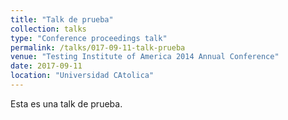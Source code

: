 ```yaml
---
title: "Talk de prueba"
collection: talks
type: "Conference proceedings talk"
permalink: /talks/017-09-11-talk-prueba
venue: "Testing Institute of America 2014 Annual Conference"
date: 2017-09-11
location: "Universidad CAtolica"
---
```


Esta es una talk de prueba.
